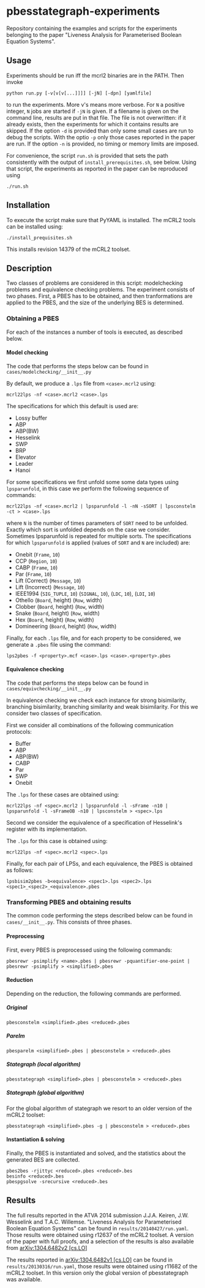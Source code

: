 pbesstategraph-experiments
==========================
Repository containing the examples and scripts for the experiments belonging to
the paper "Liveness Analysis for Parameterised Boolean Equation Systems".

Usage
-----

Experiments should be run iff the mcrl2 binaries are in the PATH. Then invoke

    python run.py [-v[v[v[...]]]] [-jN] [-dpn] [yamlfile]

to run the experiments. More v's means more verbose. For `N` a positive
integer, `N` jobs are started if `-jN` is given. If a filename is given on
the command line, results are put in that file. The file is not 
overwritten: if it already exists, then the experiments for which it
contains results are skipped.
If the option `-d` is provided than only some small cases are run to debug the scripts. With the optio `-p` only those cases reported in the paper are run. If the option `-n` is provided, no timing or memory limits are imposed.

For convenience, the script `run.sh` is provided that sets the path consistently with the output of `install_prerequisites.sh`, see below. Using that script, the experiments as reported in the paper can be reproduced using

    ./run.sh

Installation
------------

To execute the script make sure that PyYAML is installed. The mCRL2 tools can be installed using:

    ./install_prequisites.sh
    
This installs revision 14379 of the mCRL2 toolset.

Description
-----------
Two classes of problems are considered in this script: modelchecking problems and equivalence checking problems. The experiment consists of two phases. First, a PBES has to be obtained, and then tranformations are applied to the PBES, and the size of the underlying BES is determined.

### Obtaining a PBES
For each of the instances a number of tools is executed, as described below.

#### Model checking
The code that performs the steps below can be found in `cases/modelchecking/__init__.py`

By default, we produce a `.lps` file from `<case>.mcrl2` using:

    mcrl22lps -nf <case>.mcrl2 <case>.lps

The specifications for which this default is used are:

* Lossy buffer
* ABP
* ABP(BW)
* Hesselink
* SWP
* BRP
* Elevator
* Leader
* Hanoi

For some specifications we first unfold some some data types using `lpsparunfold`, in this case we perform the following sequence of commands:

    mcrl22lps -nf <case>.mcrl2 | lpsparunfold -l -nN -sSORT | lpsconstelm -ct > <case>.lps

where `N` is the number of times parameters of `SORT` need to be unfolded. Exactly which sort is unfolded depends on the case we consider. Sometimes lpsparunfold is repeated for multiple sorts. The specifications for which `lpsparunfold` is applied (values of `SORT` and `N` are included) are:

* Onebit (`Frame`, `10`)
* CCP (`Region`, `10`)
* CABP (`Frame`, `10`)
* Par (`Frame`, `10`)
* Lift (Correct) (`Message`, `10`)
* Lift (Incorrect) (`Message`, `10`)
* IEEE1994 (`SIG_TUPLE`, `10`) (`SIGNAL`, `10`), (`LDC`, `10`), (`LDI`, `10`)
* Othello (`Board`, height) (`Row`, width)
* Clobber (`Board`, height) (`Row`, width)
* Snake (`Board`, height) (`Row`, width)
* Hex (`Board`, height) (`Row`, width)
* Domineering (`Board`, height) (`Row`, width)

Finally, for each `.lps` file, and for each property to be considered, we generate a `.pbes` file using the command:

    lps2pbes -f <property>.mcf <case>.lps <case>.<property>.pbes

#### Equivalence checking
The code that performs the steps below can be found in `cases/equivchecking/__init__.py`

In equivalence checking we check each instance for strong bisimilarity, branching bisimilarity, branching similarity and weak bisimilarity. For this we consider two classes of specification.

First we consider all combinations of the following communication protocols:

* Buffer
* ABP
* ABP(BW)
* CABP
* Par
* SWP
* Onebit

The `.lps` for these cases are obtained using:

    mcrl22lps -nf <spec>.mcrl2 | lpsparunfold -l -sFrame -n10 | lpsparunfold -l -sFrameOB -n10 | lpsconstelm > <spec>.lps

Second we consider the equivalence of a specification of Hesselink's register with its implementation.

The `.lps` for this case is obtained using:

    mcrl22lps -nf <spec>.mcrl2 <spec>.lps

Finally, for each pair of LPSs, and each equivalence, the PBES is obtained as follows:

    lpsbisim2pbes -b<equivalence> <spec1>.lps <spec2>.lps <spec1>_<spec2>_<equivalence>.pbes

### Transforming PBES and obtaining results
The common code performing the steps described below can be found in `cases/__init__.py`. This consists of three phases.

#### Preprocessing
First, every PBES is preprocessed using the following commands:

    pbesrewr -psimplify <name>.pbes | pbesrewr -pquantifier-one-point | pbesrewr -psimplify > <simplified>.pbes

#### Reduction

Depending on the reduction, the following commands are performed.

##### Original

    pbesconstelm <simplified>.pbes <reduced>.pbes

##### Parelm

    pbesparelm <simplified>.pbes | pbesconstelm > <reduced>.pbes

##### Stategraph (local algorithm)

    pbesstategraph <simplified>.pbes | pbesconstelm > <reduced>.pbes

##### Stategraph (global algorithm)

For the global algorithm of stategraph we resort to an older version of the mCRL2 toolset:

    pbesstategraph <simplified>.pbes -g | pbesconstelm > <reduced>.pbes

#### Instantiation & solving

Finally, the PBES is instantiated and solved, and the statistics about the generated BES are collected.

    pbes2bes -rjittyc <reduced>.pbes <reduced>.bes
    besinfo <reduced>.bes
    pbespgsolve -srecursive <reduced>.bes

Results
-------

The full results reported in the ATVA 2014 submission J.J.A. Keiren,
J.W. Wesselink and T.A.C. Willemse. "Liveness Analysis for Parameterised Boolean Equation Systems" can be found in `results/20140427/run.yaml`. Those results were obtained using r12637 of the mCRL2 toolset. A version of the paper with full proofs, and a selection of the results is also available from [arXiv:1304.6482v2 [cs.LO]](http://arxiv.org/abs/1304.6482v2)

The results reported in [arXiv:1304.6482v1 [cs.LO]](http://arxiv.org/abs/1304.6482v1) can
be found in `results/20130316/run.yaml`, those results were obtained using r11682 of the mCRL2 toolset. In this version only the global version of pbesstategraph was available.

